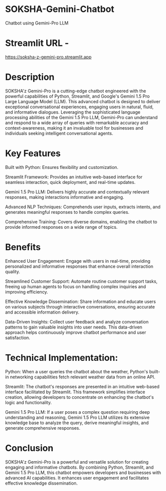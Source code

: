 # SOKSHA-Gemini-Chatbot
Chatbot using Gemini-Pro LLM

# Streamlit URL - 
https://soksha-z-gemini-pro.streamlit.app

# Description
SOKSHA'z Gemini-Pro is a cutting-edge chatbot engineered with the powerful capabilities of Python, Streamlit, and Google's Gemini 1.5 Pro Large Language Model (LLM). This advanced chatbot is designed to deliver exceptional conversational experiences, engaging users in natural, fluid, and informative dialogues. Leveraging the sophisticated language processing abilities of the Gemini 1.5 Pro LLM, Gemini-Pro can understand and respond to a wide array of queries with remarkable accuracy and context-awareness, making it an invaluable tool for businesses and individuals seeking intelligent conversational agents.

# Key Features
Built with Python: Ensures flexibility and customization.

Streamlit Framework: Provides an intuitive web-based interface for seamless interaction, quick deployment, and real-time updates.

Gemini 1.5 Pro LLM: Delivers highly accurate and contextually relevant responses, making interactions informative and engaging.

Advanced NLP Techniques: Comprehends user inputs, extracts intents, and generates meaningful responses to handle complex queries.

Comprehensive Training: Covers diverse domains, enabling the chatbot to provide informed responses on a wide range of topics.

# Benefits
Enhanced User Engagement: Engage with users in real-time, providing personalized and informative responses that enhance overall interaction quality.

Streamlined Customer Support: Automate routine customer support tasks, freeing up human agents to focus on handling complex inquiries and improving efficiency.

Effective Knowledge Dissemination: Share information and educate users on various subjects through interactive conversations, ensuring accurate and accessible information delivery.

Data-Driven Insights: Collect user feedback and analyze conversation patterns to gain valuable insights into user needs. This data-driven approach helps continuously improve chatbot performance and user satisfaction.

# Technical Implementation:
Python:
When a user queries the chatbot about the weather, Python's built-in networking capabilities fetch relevant weather data from an online API.

Streamlit:
The chatbot's responses are presented in an intuitive web-based interface facilitated by Streamlit. This framework simplifies interface creation, allowing developers to concentrate on enhancing the chatbot's logic and functionality.

Gemini 1.5 Pro LLM:
If a user poses a complex question requiring deep understanding and reasoning, Gemini 1.5 Pro LLM utilizes its extensive knowledge base to analyze the query, derive meaningful insights, and generate comprehensive responses.

# Conclusion
SOKSHA'z Gemini-Pro is a powerful and versatile solution for creating engaging and informative chatbots. By combining Python, Streamlit, and Gemini 1.5 Pro LLM, this chatbot empowers developers and businesses with advanced AI capabilities. It enhances user engagement and facilitates effective knowledge dissemination.


